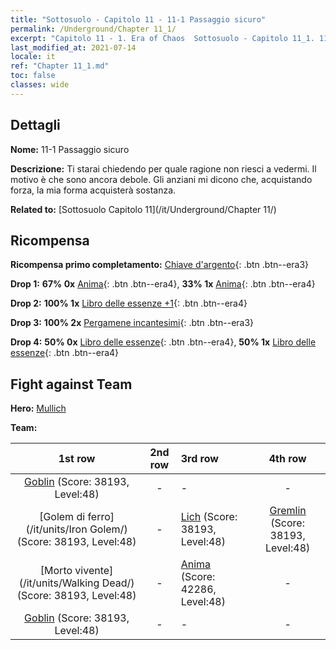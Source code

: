 ```yaml
---
title: "Sottosuolo - Capitolo 11 - 11-1 Passaggio sicuro"
permalink: /Underground/Chapter 11_1/
excerpt: "Capitolo 11 - 1. Era of Chaos  Sottosuolo - Capitolo 11_1. 11-1 Passaggio sicuro"
last_modified_at: 2021-07-14
locale: it
ref: "Chapter 11_1.md"
toc: false
classes: wide
---
```


## Dettagli

 **Nome:** 11-1 Passaggio sicuro

 **Descrizione:** Ti starai chiedendo per quale ragione non riesci a vedermi. Il motivo è che sono ancora debole. Gli anziani mi dicono che, acquistando forza, la mia forma acquisterà sostanza.

 **Related to:** [Sottosuolo Capitolo 11](/it/Underground/Chapter 11/)

## Ricompensa

 **Ricompensa primo completamento:** [Chiave d'argento](/ItemsIT/con_693/){: .btn .btn--era3}

 **Drop 1:** **67% 0x** [Anima](/ItemsIT/unt_210/){: .btn .btn--era4}, **33% 1x** [Anima](/ItemsIT/unt_210/){: .btn .btn--era4}

 **Drop 2:** **100% 1x** [Libro delle essenze +1](/ItemsIT/mat_46/){: .btn .btn--era4}

 **Drop 3:** **100% 2x** [Pergamene incantesimi](/ItemsIT/con_694/){: .btn .btn--era3}

 **Drop 4:** **50% 0x** [Libro delle essenze](/ItemsIT/mat_39/){: .btn .btn--era4}, **50% 1x** [Libro delle essenze](/ItemsIT/mat_39/){: .btn .btn--era4}


## Fight against Team
 **Hero:** [Mullich](/it/heroes/Mullich/)

 **Team:**


  | 1st row | 2nd row | 3rd row | 4th row |
  |:----:|:----:|:----|:----:|
  | [Goblin](/it/units/Goblin/) (Score: 38193, Level:48)  | - | - | - |
  | [Golem di ferro](/it/units/Iron Golem/) (Score: 38193, Level:48)  | - | [Lich](/it/units/Lich/) (Score: 38193, Level:48)  | [Gremlin](/it/units/Gremlin/) (Score: 38193, Level:48)  |
  | [Morto vivente](/it/units/Walking Dead/) (Score: 38193, Level:48)  | - | [Anima](/it/units/Wight/) (Score: 42286, Level:48)  | - |
  | [Goblin](/it/units/Goblin/) (Score: 38193, Level:48)  | - | - | - |


